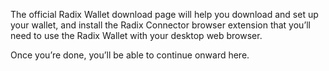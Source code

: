 The official Radix Wallet download page will help you download and set up your wallet, and install the Radix Connector browser extension that you’ll need to use the Radix Wallet with your desktop web browser.

Once you’re done, you’ll be able to continue onward here.